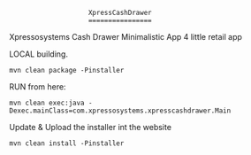 						XpressCashDrawer
						================

Xpressosystems Cash Drawer Minimalistic App 4 little retail app

LOCAL building.

	mvn clean package -Pinstaller

RUN from here:

	mvn clean exec:java -Dexec.mainClass=com.xpressosystems.xpresscashdrawer.Main

Update & Upload the installer int the website

	mvn clean install -Pinstaller

